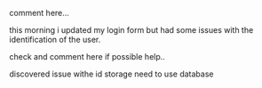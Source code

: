 comment here...

this morning i updated my login form but had some issues with the identification of the user.

check and comment here if possible help..

discovered issue withe id storage need to use database
